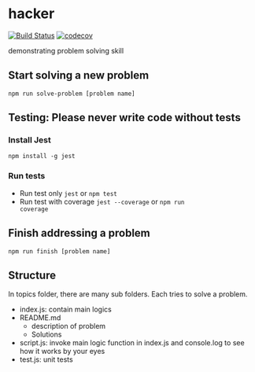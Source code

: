 # hacker
[![Build Status](https://travis-ci.com/thanhnguyennguyen/hacker.svg?branch=master)](https://travis-ci.com/thanhnguyennguyen/hacker)
[![codecov](https://codecov.io/gh/thanhnguyennguyen/hacker/branch/master/graph/badge.svg)](https://codecov.io/gh/thanhnguyennguyen/hacker)

demonstrating problem solving skill

## Start solving a new problem
<code>npm run solve-problem [problem name]</code>

## Testing: Please never write code without tests
### Install Jest
<code>npm install -g jest</code>
### Run tests
- Run test only <code>jest</code> or <code>npm test</code>
- Run test with coverage <code>jest --coverage</code> or <code>npm run coverage</code>

## Finish addressing a problem
<code>npm run finish [problem name]</code>

## Structure
In topics folder, there are many sub folders. Each tries to solve a problem.
- index.js: contain main logics
- README.md
    - description of problem
    - Solutions
- script.js: invoke main logic function in index.js and console.log to see how it works by your eyes
- test.js: unit tests

